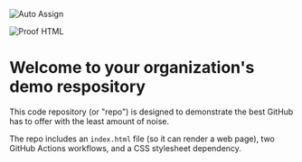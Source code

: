 ![Auto Assign](https://github.com/keane8431x/demo-repository/actions/workflows/auto-assign.yml/badge.svg)

![Proof HTML](https://github.com/keane8431x/demo-repository/actions/workflows/proof-html.yml/badge.svg)

# Welcome to your organization's demo respository
This code repository (or "repo") is designed to demonstrate the best GitHub has to offer with the least amount of noise.

The repo includes an `index.html` file (so it can render a web page), two GitHub Actions workflows, and a CSS stylesheet dependency.
